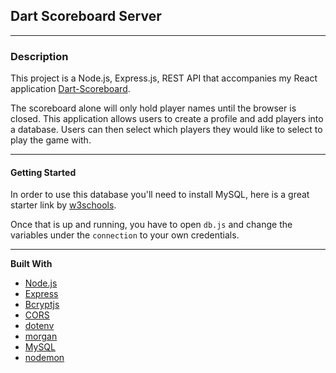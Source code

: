 ## Dart Scoreboard Server

---

### **Description**

This project is a Node.js, Express.js, REST API that accompanies my React application [Dart-Scoreboard](https://github.com/adam-paul952/dart-scoreboard).

The scoreboard alone will only hold player names until the browser is closed. This application allows users to create a profile and add players into a database. Users can then select which players they would like to select to play the game with.

---

#### **Getting Started**

In order to use this database you'll need to install MySQL, here is a great starter link by [w3schools](https://www.w3schools.com/nodejs/nodejs_mysql.asp).

Once that is up and running, you have to open `db.js` and change the variables under the `connection` to your own credentials.

---

**Built With**

- [Node.js](https://nodejs.org/en/)
- [Express](https://expressjs.com/)
- [Bcryptjs](https://openbase.com/js/bcryptjs/documentation)
- [CORS](https://www.npmjs.com/package/cors)
- [dotenv](https://www.npmjs.com/package/dotenv)
- [morgan](https://www.npmjs.com/package/morgan)
- [MySQL](https://www.npmjs.com/package/mysql2)
- [nodemon](https://www.npmjs.com/package/nodemon)
